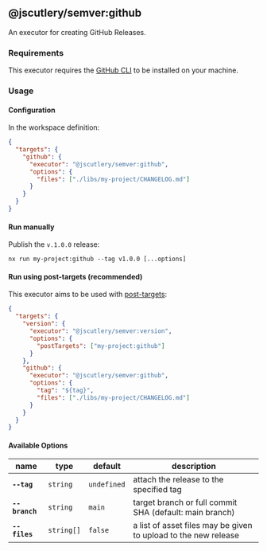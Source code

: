 ## @jscutlery/semver:github

An executor for creating GitHub Releases.

### Requirements

This executor requires the [GitHub CLI](https://cli.github.com/manual/installation) to be installed on your machine.

### Usage

#### Configuration

In the workspace definition:

```json
{
  "targets": {
    "github": {
      "executor": "@jscutlery/semver:github",
      "options": {
        "files": ["./libs/my-project/CHANGELOG.md"]
      }
    }
  }
}
```

#### Run manually

Publish the `v.1.0.0` release:

```
nx run my-project:github --tag v1.0.0 [...options]
```

#### Run using post-targets (recommended)

This executor aims to be used with [post-targets](https://github.com/jscutlery/semver#post-targets):

```json
{
  "targets": {
    "version": {
      "executor": "@jscutlery/semver:version",
      "options": {
        "postTargets": ["my-project:github"]
      }
    },
    "github": {
      "executor": "@jscutlery/semver:github",
      "options": {
        "tag": "${tag}",
        "files": ["./libs/my-project/CHANGELOG.md"]
      }
    }
  }
}
```

#### Available Options

| name           | type       | default     | description                                                     |
| -------------- | ---------- | ----------- | --------------------------------------------------------------- |
| **`--tag`**    | `string`   | `undefined` | attach the release to the specified tag                         |
| **`--branch`** | `string`   | `main`      | target branch or full commit SHA (default: main branch)         |
| **`--files`**  | `string[]` | `false`     | a list of asset files may be given to upload to the new release |
